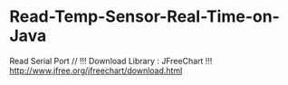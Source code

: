 # Read-Temp-Sensor-Real-Time-on-Java
Read Serial Port
// !!! Download Library : JFreeChart !!!
http://www.jfree.org/jfreechart/download.html
